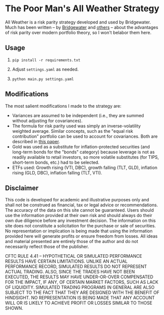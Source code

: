 # The Poor Man's All Weather Strategy

All Weather is a risk parity strategy developed and used by Bridgewater. Much has been written – by <a target="_blank" href="https://www.bridgewater.com/research-library/risk-parity/">Bridgewater</a> and <a href="https://www.aqr.com/-/media/AQR/Documents/Insights/White-Papers/Understanding-Risk-Parity.pdf" target="_blank">others</a> – about the advantages of risk parity over modern portfolio theory, so I won't belabor them here.

## Usage

1. `pip install -r requirements.txt`

2. Adjust `settings.yaml` as needed.

3. `python main.py settings.yaml`

## Modifications

The most salient modifications I made to the strategy are:

* Variances are assumed to be independent (i.e., they are summed without adjusting for covariances). 
* The formula for risk parity used was simply an inverse-volatility weighted average. Similar concepts, such as the "equal risk contribution" portfolio can be used to account for covariances. Both are described in <a href="https://people.umass.edu/~kazemi/An%20Introduction%20to%20Risk%20Parity.pdf" target="blank">this paper</a>.
* Gold was used as a substitute for inflation-protected securities (and long-term bonds for the "bonds" category) because leverage is not as readily available to retail investors, so more volatile substitutes (for TIPS, short-term bonds, etc.) had to be selected.
* ETFs used: Growth rising (VTI, DBC), growth falling (TLT, GLD), inflation rising (GLD, DBC), inflation falling (TLT, VTI).

## Disclaimer

This code is developed for academic and illustrative purposes only and shall not be construed as financial, tax or legal advice or recommendations. The accuracy of the data on this site cannot be guaranteed. Users should use the information provided at their own risk and should always do their own due diligence before any investment decision. The information on this site does not constitute a solicitation for the purchase or sale of securities. No representation or implication is being made that using the information provided here will generate profits or ensure freedom from losses. All ideas and material presented are entirely those of the author and do not necessarily reflect those of the publisher. 

CFTC RULE 4.41 – HYPOTHETICAL OR SIMULATED PERFORMANCE RESULTS HAVE CERTAIN LIMITATIONS. UNLIKE AN ACTUAL PERFORMANCE RECORD, SIMULATED RESULTS DO NOT REPRESENT ACTUAL TRADING. ALSO, SINCE THE TRADES HAVE NOT BEEN EXECUTED, THE RESULTS MAY HAVE UNDER-OR-OVER COMPENSATED FOR THE IMPACT, IF ANY, OF CERTAIN MARKET FACTORS, SUCH AS LACK OF LIQUIDITY. SIMULATED TRADING PROGRAMS IN GENERAL ARE ALSO SUBJECT TO THE FACT THAT THEY ARE DESIGNED WITH THE BENEFIT OF HINDSIGHT. NO REPRESENTATION IS BEING MADE THAT ANY ACCOUNT WILL OR IS LIKELY TO ACHIEVE PROFIT OR LOSSES SIMILAR TO THOSE SHOWN.
